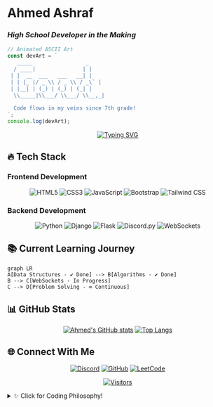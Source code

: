 # **Ahmed Ashraf**  
### *High School Developer in the Making*  

```javascript
// Animated ASCII Art
const devArt = `
   _____                 _ 
  / ____|               | |
 | |  __  ___   ___   __| |
 | | |_ |/ _ \\ / _ \\ / _\` |
 | |__| | (_) | (_) | (_| |
  \\_____|\\___/ \\___/ \\__,_|
  
  Code flows in my veins since 7th grade!
`;
console.log(devArt);
```

<div align="center">
  
[![Typing SVG](https://readme-typing-svg.demolab.com?font=Fira+Code&size=24&duration=3000&pause=1000&color=38BCF7&background=0D111700&center=true&vCenter=true&width=800&lines=Full-Stack+Learner;Python+Enthusiast;Problem+Solver;Future+Tech+Leader)](https://git.io/typing-svg)

</div>

## **🔥 Tech Stack**  

### **Frontend Development**  
<p align="center">
  <img src="https://img.shields.io/badge/HTML5-E34F26?style=for-the-badge&logo=html5&logoColor=white" alt="HTML5">
  <img src="https://img.shields.io/badge/CSS3-1572B6?style=for-the-badge&logo=css3&logoColor=white" alt="CSS3">
  <img src="https://img.shields.io/badge/JavaScript-F7DF1E?style=for-the-badge&logo=javascript&logoColor=black" alt="JavaScript">
  <img src="https://img.shields.io/badge/Bootstrap-7952B3?style=for-the-badge&logo=bootstrap&logoColor=white" alt="Bootstrap">
  <img src="https://img.shields.io/badge/Tailwind_CSS-06B6D4?style=for-the-badge&logo=tailwind-css&logoColor=white" alt="Tailwind CSS">
</p>

### **Backend Development**  
<p align="center">
  <img src="https://img.shields.io/badge/Python-3776AB?style=for-the-badge&logo=python&logoColor=white" alt="Python">
  <img src="https://img.shields.io/badge/Django-092E20?style=for-the-badge&logo=django&logoColor=white" alt="Django">
  <img src="https://img.shields.io/badge/Flask-000000?style=for-the-badge&logo=flask&logoColor=white" alt="Flask">
  <img src="https://img.shields.io/badge/Discord.py-5865F2?style=for-the-badge&logo=discord&logoColor=white" alt="Discord.py">
  <img src="https://img.shields.io/badge/WebSockets-010101?style=for-the-badge&logo=socket.io&logoColor=white" alt="WebSockets">
</p>

## **📚 Current Learning Journey**  

```mermaid
graph LR
A[Data Structures - ✔️ Done] --> B[Algorithms - ✔️ Done]
B --> C[WebSockets - In Progress]
C --> D[Problem Solving - ∞ Continuous]
```

## **📊 GitHub Stats**  

<div align="center">
  
[![Ahmed's GitHub stats](https://github-readme-stats.vercel.app/api?username=ma9737149&show_icons=true&theme=radical&hide=issues)](https://github.com/ma9737149)
[![Top Langs](https://github-readme-stats.vercel.app/api/top-langs/?username=ma9737149&layout=compact&theme=radical&hide=html,css)](https://github.com/ma9737149)

</div>

## **🌐 Connect With Me**  

<div align="center">

[![Discord](https://img.shields.io/badge/Discord-5865F2?style=for-the-badge&logo=discord&logoColor=white)](https://discord.com/users/1137157616804573376)
[![GitHub](https://img.shields.io/badge/GitHub-181717?style=for-the-badge&logo=github&logoColor=white)](https://github.com/ma9737149)
[![LeetCode](https://img.shields.io/badge/LeetCode-FFA116?style=for-the-badge&logo=leetcode&logoColor=white)](https://leetcode.com/ma9737149)


</div>

<div align="center">
  
[![Visitors](https://komarev.com/ghpvc/?username=ma9737149&color=blue&style=flat-square)](https://github.com/ma9737149)
  
</div>

<details>
<summary>✨ Click for Coding Philosophy!</summary>
<br>
  
```python
def coding_philosophy():
    return "Every line of code is a step towards mastery!"
```
  
</details>
